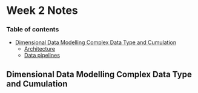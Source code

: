 # Week 2 Notes

### Table of contents

- [Dimensional Data Modelling Complex Data Type and Cumulation](#dimensional-data-modelling-complex-data-type-and-cumulation)
  - [Architecture](#architecture)
  - [Data pipelines](#data-pipelines)

## Dimensional Data Modelling Complex Data Type and Cumulation


